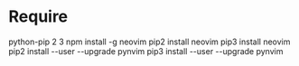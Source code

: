 # Require
python-pip 2 3
npm install -g neovim
pip2 install neovim
pip3 install neovim
pip2 install --user --upgrade pynvim
pip3 install --user --upgrade pynvim